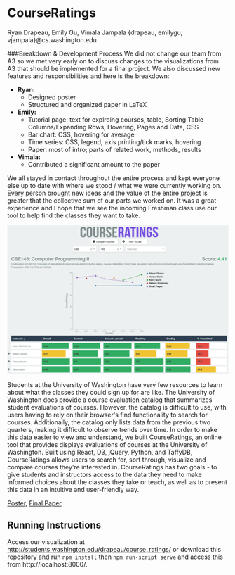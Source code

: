 CourseRatings
===============
Ryan Drapeau, Emily Gu, Vimala Jampala {drapeau, emilygu, vjampala}@cs.washington.edu


###Breakdown & Development Process
We did not change our team from A3 so we met very early on to discuss changes to the visualizations from A3 that should be implemented for a final project. We also discussed new features and responsibilities and here is the breakdown:
* **Ryan:**
  - Designed poster
  - Structured and organized paper in LaTeX
* **Emily:**
  - Tutorial page: text for explroing courses, table, Sorting Table Columns/Expanding Rows, Hovering, Pages and Data, CSS
  - Bar chart:  CSS, hovering for average
  - Time series: CSS, legend, axis printing/tick marks, hovering
  - Paper: most of intro; parts of related work, methods, results
* **Vimala:**
  - Contributed a significant amount to the paper

We all stayed in contact throughout the entire process and kept everyone else up to date with where we stood / what we were currently working on. Every person brought new ideas and the value of the entire project is greater that the collective sum of our parts we worked on. It was a great experience and I hope that we see the incoming Freshman class use our tool to help find the classes they want to take.

![Overview](overview.png)

Students at the University of Washington have very few resources to learn about what the classes they could sign up for are like. The University of Washington does provide a course evaluation catalog that summarizes student evaluations of courses. However, the catalog is difficult to use, with users having to rely on their browser's find functionality to search for courses. Additionally, the catalog only lists data from the previous two quarters, making it difficult to observe trends over time. In order to make this data easier to view and understand, we built CourseRatings, an online tool that provides displays evaluations of courses at the University of Washington. Built using React, D3, jQuery, Python, and TaffyDB, CourseRatings allows users to search for, sort through, visualize and compare courses they're interested in. CourseRatings has two goals - to give students and instructors access to the data they need to make informed choices about the classes they take or teach, as well as to present this data in an intuitive and user-friendly way.

[Poster](https://github.com/CSE512-15S/fp-vjampala-emilygu-drapeau/blob/master/final/poster-drapeau-emilygu-vjampala.pdf),
[Final Paper](https://github.com/CSE512-15S/fp-vjampala-emilygu-drapeau/blob/master/final/paper-drapeau-emilygu-vjampala.pdf)

## Running Instructions

Access our visualization at http://students.washington.edu/drapeau/course_ratings/ or download this repository and run `npm install` then `npm run-script serve` and access this from http://localhost:8000/.
